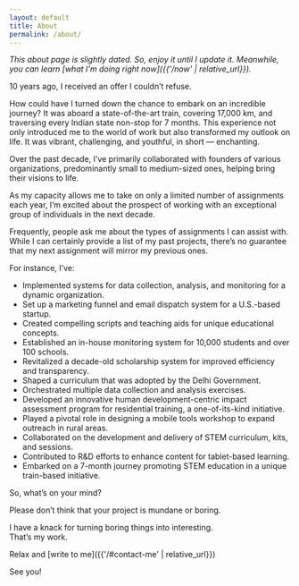 ```yaml
---
layout: default
title: About
permalink: /about/
---
```

*This about page is slightly dated. So, enjoy it until I update it. Meanwhile, you can learn [what I'm doing right now]({{'/now' | relative_url}}).*

10 years ago, I received an offer I couldn’t refuse.

How could have I turned down the chance to embark on an incredible journey? It was aboard a state-of-the-art train, covering 17,000 km, and traversing every Indian state non-stop for 7 months. This experience not only introduced me to the world of work but also transformed my outlook on life. It was vibrant, challenging, and youthful, in short — enchanting.

Over the past decade, I’ve primarily collaborated with founders of various organizations, predominantly small to medium-sized ones, helping bring their visions to life.

As my capacity allows me to take on only a limited number of assignments each year, I’m excited about the prospect of working with an exceptional group of individuals in the next decade.

Frequently, people ask me about the types of assignments I can assist with. While I can certainly provide a list of my past projects, there’s no guarantee that my next assignment will mirror my previous ones.

For instance, I’ve:

- Implemented systems for data collection, analysis, and monitoring for a dynamic organization.  
- Set up a marketing funnel and email dispatch system for a U.S.-based startup.  
- Created compelling scripts and teaching aids for unique educational concepts.  
- Established an in-house monitoring system for 10,000 students and over 100 schools.  
- Revitalized a decade-old scholarship system for improved efficiency and transparency.  
- Shaped a curriculum that was adopted by the Delhi Government.  
- Orchestrated multiple data collection and analysis exercises.  
- Developed an innovative human development-centric impact assessment program for residential training, a one-of-its-kind initiative.  
- Played a pivotal role in designing a mobile tools workshop to expand outreach in rural areas.  
- Collaborated on the development and delivery of STEM curriculum, kits, and sessions.  
- Contributed to R&D efforts to enhance content for tablet-based learning.  
- Embarked on a 7-month journey promoting STEM education in a unique train-based initiative.

So, what’s on your mind?

Please don’t think that your project is mundane or boring.

I have a knack for turning boring things into interesting.  
That’s my work.

Relax and [write to me]({{'/#contact-me' | relative_url}})

See you!